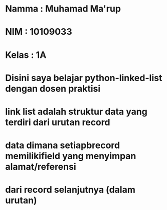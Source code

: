 # Namma : Muhamad Ma'rup
# NIM   : 10109033
# Kelas : 1A

# Disini saya belajar python-linked-list dengan dosen praktisi
# link list adalah struktur data yang terdiri dari urutan record
# data dimana setiapbrecord memilikifield yang menyimpan alamat/referensi
# dari record selanjutnya (dalam urutan)
